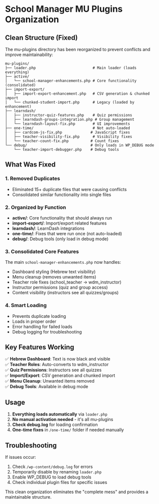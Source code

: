 # School Manager MU Plugins Organization

## Clean Structure (Fixed)

The mu-plugins directory has been reorganized to prevent conflicts and improve maintainability:

```
mu-plugins/
├── loader.php                          # Main loader (loads everything)
├── active/
│   └── school-manager-enhancements.php # Core functionality (consolidated)
├── import-export/
│   ├── import-export-enhancement.php   # CSV generation & chunked import
│   └── chunked-student-import.php      # Legacy (loaded by enhancement)
├── learndash/
│   ├── instructor-quiz-features.php    # Quiz permissions
│   ├── learndash-groups-integration.php # Group management
│   └── learndash-layout-fix.php        # UI improvements
├── one-time/                           # Not auto-loaded
│   ├── cardcom-js-fix.php             # JavaScript fixes
│   ├── teacher-visibility-fix.php      # Visibility fixes
│   └── teacher-count-fix.php          # Count fixes
└── debug/                             # Only loads in WP_DEBUG mode
    └── teacher-import-debugger.php    # Debug tools
```

## What Was Fixed

### 1. **Removed Duplicates**
- Eliminated 15+ duplicate files that were causing conflicts
- Consolidated similar functionality into single files

### 2. **Organized by Function**
- **active/**: Core functionality that should always run
- **import-export/**: Import/export related features
- **learndash/**: LearnDash integrations
- **one-time/**: Fixes that were run once (not auto-loaded)
- **debug/**: Debug tools (only load in debug mode)

### 3. **Consolidated Core Features**
The main `school-manager-enhancements.php` now handles:
- Dashboard styling (Hebrew text visibility)
- Menu cleanup (removes unwanted items)
- Teacher role fixes (school_teacher → wdm_instructor)
- Instructor permissions (quiz and group access)
- Content visibility (instructors see all quizzes/groups)

### 4. **Smart Loading**
- Prevents duplicate loading
- Loads in proper order
- Error handling for failed loads
- Debug logging for troubleshooting

## Key Features Working

✅ **Hebrew Dashboard**: Text is now black and visible  
✅ **Teacher Roles**: Auto-converts to wdm_instructor  
✅ **Quiz Permissions**: Instructors see all quizzes  
✅ **Import/Export**: CSV generation and chunked import  
✅ **Menu Cleanup**: Unwanted items removed  
✅ **Debug Tools**: Available in debug mode  

## Usage

1. **Everything loads automatically** via `loader.php`
2. **No manual activation needed** - it's all mu-plugins
3. **Check debug.log** for loading confirmation
4. **One-time fixes** in `/one-time/` folder if needed manually

## Troubleshooting

If issues occur:
1. Check `/wp-content/debug.log` for errors
2. Temporarily disable by renaming `loader.php`
3. Enable WP_DEBUG to load debug tools
4. Check individual plugin files for specific issues

This clean organization eliminates the "complete mess" and provides a maintainable structure.
